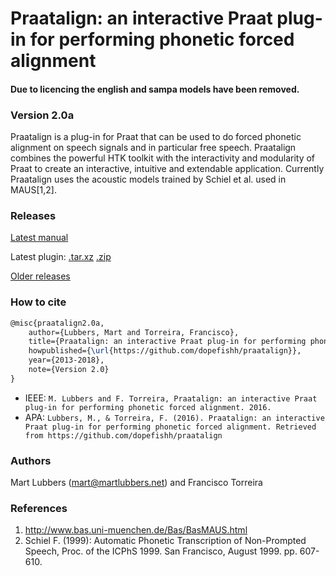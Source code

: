 # Praatalign: an interactive Praat plug-in for performing phonetic forced alignment

#### Due to licencing the english and sampa models have been removed.

### Version 2.0a

Praatalign is a plug-in for Praat that can be used to do forced phonetic
alignment on speech signals and in particular free speech. Praatalign combines
the powerful HTK toolkit with the interactivity and modularity of Praat to
create an interactive, intuitive and extendable application. Currently
Praatalign uses the acoustic models trained by Schiel et al. used in
MAUS\[1,2\].

### Releases

[Latest manual](https://github.com/dopefishh/praatalign/releases/download/v2.0/book_2.0.pdf)

Latest plugin:
[.tar.xz](https://github.com/dopefishh/praatalign/releases/download/v2.0a/praatalign_2.0a.tar.xz)
[.zip](https://github.com/dopefishh/praatalign/releases/download/v2.0a/praatalign_2.0a.zip)

[Older releases](https://github.com/dopefishh/praatalign/releases)

### How to cite

```tex
@misc{praatalign2.0a,
	author={Lubbers, Mart and Torreira, Francisco},
	title={Praatalign: an interactive Praat plug-in for performing phonetic forced alignment},
	howpublished={\url{https://github.com/dopefishh/praatalign}},
	year={2013-2018},
	note={Version 2.0}
}
```

- IEEE: `M. Lubbers and F. Torreira, Praatalign: an interactive Praat plug-in for performing phonetic forced alignment. 2016.`
- APA: `Lubbers, M., & Torreira, F. (2016). Praatalign: an interactive Praat plug-in for performing phonetic forced alignment. Retrieved from https://github.com/dopefishh/praatalign`

### Authors

Mart Lubbers (mart@martlubbers.net) and Francisco Torreira

### References

1. http://www.bas.uni-muenchen.de/Bas/BasMAUS.html
2. Schiel F. (1999): Automatic Phonetic Transcription of Non-Prompted Speech, Proc. of the ICPhS 1999. San Francisco, August 1999. pp. 607-610.
